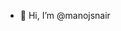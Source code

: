 - 👋 Hi, I’m @manojsnair
<!---
- 👀 I’m interested in ...
- 🌱 I’m currently learning ...
- 💞️ I’m looking to collaborate on ...
- 📫 How to reach me ...
manojsnair/manojsnair is a ✨ special ✨ repository because its `README.md` (this file) appears on your GitHub profile.
You can click the Preview link to take a look at your changes.
--->
